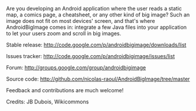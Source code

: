 Are you developing an Android application where the user reads a static map, a comics page, a cheatsheet, or any other kind of big image? Such an image does not fit on most devices' screen, and that's where AndroidBigImage comes in: integrate a few Java files into your application to let your users zoom and scroll in big images.

Stable release: http://code.google.com/p/androidbigimage/downloads/list

Issues tracker: http://code.google.com/p/androidbigimage/issues/list

Forum: http://groups.google.com/group/androidbigimage

Source code: http://github.com/nicolas-raoul/AndroidBigImage/tree/master

Feedback and contributions are much welcome!

Credits: JB Dubois, Wikicommons